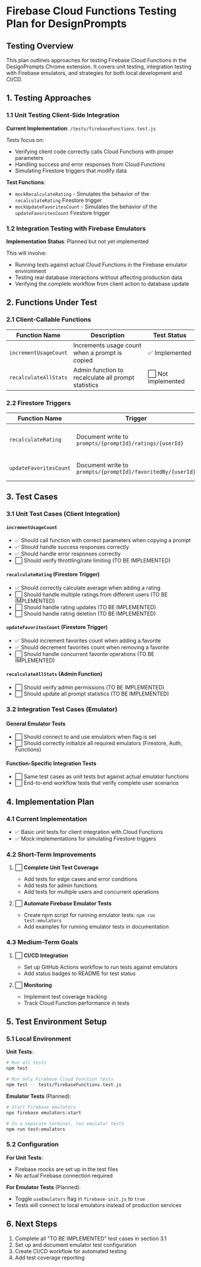 # Firebase Cloud Functions Testing Plan for DesignPrompts

## Testing Overview

This plan outlines approaches for testing Firebase Cloud Functions in the DesignPrompts Chrome extension. It covers unit testing, integration testing with Firebase emulators, and strategies for both local development and CI/CD.

## 1. Testing Approaches

### 1.1 Unit Testing Client-Side Integration

**Current Implementation**: `/tests/firebaseFunctions.test.js`

Tests focus on:

- Verifying client code correctly calls Cloud Functions with proper parameters
- Handling success and error responses from Cloud Functions
- Simulating Firestore triggers that modify data

**Test Functions**:

- `mockRecalculateRating` - Simulates the behavior of the `recalculateRating` Firestore trigger
- `mockUpdateFavoritesCount` - Simulates the behavior of the `updateFavoritesCount` Firestore trigger

### 1.2 Integration Testing with Firebase Emulators

**Implementation Status**: Planned but not yet implemented

This will involve:

- Running tests against actual Cloud Functions in the Firebase emulator environment
- Testing real database interactions without affecting production data
- Verifying the complete workflow from client action to database update

## 2. Functions Under Test

### 2.1 Client-Callable Functions

| Function Name         | Description                                         | Test Status        |
| --------------------- | --------------------------------------------------- | ------------------ |
| `incrementUsageCount` | Increments usage count when a prompt is copied      | ✅ Implemented     |
| `recalculateAllStats` | Admin function to recalculate all prompt statistics | ⬜ Not Implemented |

### 2.2 Firestore Triggers

| Function Name          | Trigger                                                     | Description                      | Test Status    |
| ---------------------- | ----------------------------------------------------------- | -------------------------------- | -------------- |
| `recalculateRating`    | Document write to `prompts/{promptId}/ratings/{userId}`     | Updates average rating and count | ✅ Implemented |
| `updateFavoritesCount` | Document write to `prompts/{promptId}/favoritedBy/{userId}` | Updates favorites count          | ✅ Implemented |

## 3. Test Cases

### 3.1 Unit Test Cases (Client Integration)

#### `incrementUsageCount`

- ✅ Should call function with correct parameters when copying a prompt
- ✅ Should handle success responses correctly
- ✅ Should handle error responses correctly
- ⬜ Should verify throttling/rate limiting (TO BE IMPLEMENTED)

#### `recalculateRating` (Firestore Trigger)

- ✅ Should correctly calculate average when adding a rating
- ⬜ Should handle multiple ratings from different users (TO BE IMPLEMENTED)
- ⬜ Should handle rating updates (TO BE IMPLEMENTED)
- ⬜ Should handle rating deletion (TO BE IMPLEMENTED)

#### `updateFavoritesCount` (Firestore Trigger)

- ✅ Should increment favorites count when adding a favorite
- ✅ Should decrement favorites count when removing a favorite
- ⬜ Should handle concurrent favorite operations (TO BE IMPLEMENTED)

#### `recalculateAllStats` (Admin Function)

- ⬜ Should verify admin permissions (TO BE IMPLEMENTED)
- ⬜ Should update all prompt statistics (TO BE IMPLEMENTED)

### 3.2 Integration Test Cases (Emulator)

#### General Emulator Tests

- ⬜ Should connect to and use emulators when flag is set
- ⬜ Should correctly initialize all required emulators (Firestore, Auth, Functions)

#### Function-Specific Integration Tests

- ⬜ Same test cases as unit tests but against actual emulator functions
- ⬜ End-to-end workflow tests that verify complete user scenarios

## 4. Implementation Plan

### 4.1 Current Implementation

- ✅ Basic unit tests for client integration with Cloud Functions
- ✅ Mock implementations for simulating Firestore triggers

### 4.2 Short-Term Improvements

1. ⬜ **Complete Unit Test Coverage**

   - Add tests for edge cases and error conditions
   - Add tests for admin functions
   - Add tests for multiple users and concurrent operations

2. ⬜ **Automate Firebase Emulator Tests**
   - Create npm script for running emulator tests: `npm run test:emulators`
   - Add examples for running emulator tests in documentation

### 4.3 Medium-Term Goals

1. ⬜ **CI/CD Integration**

   - Set up GitHub Actions workflow to run tests against emulators
   - Add status badges to README for test status

2. ⬜ **Monitoring**
   - Implement test coverage tracking
   - Track Cloud Function performance in tests

## 5. Test Environment Setup

### 5.1 Local Environment

**Unit Tests**:

```bash
# Run all tests
npm test

# Run only Firebase Cloud Function tests
npm test -- tests/firebaseFunctions.test.js
```

**Emulator Tests** (Planned):

```bash
# Start Firebase emulators
npx firebase emulators:start

# In a separate terminal, run emulator tests
npm run test:emulators
```

### 5.2 Configuration

**For Unit Tests**:

- Firebase mocks are set up in the test files
- No actual Firebase connection required

**For Emulator Tests** (Planned):

- Toggle `useEmulators` flag in `firebase-init.js` to `true`
- Tests will connect to local emulators instead of production services

## 6. Next Steps

1. Complete all "TO BE IMPLEMENTED" test cases in section 3.1
2. Set up and document emulator test configuration
3. Create CI/CD workflow for automated testing
4. Add test coverage reporting
